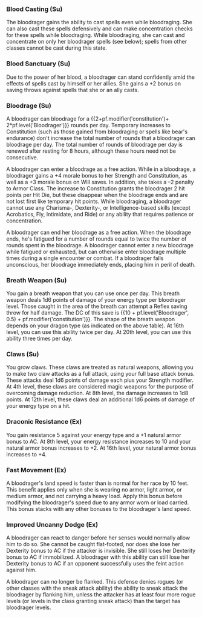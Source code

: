 ### **Blood Casting** (Su)

The bloodrager gains the ability to cast spells even while bloodraging. She can also cast these spells defensively and can make concentration checks for these spells while bloodraging. While bloodraging, she can cast and concentrate on only her bloodrager spells (see below); spells from other classes cannot be cast during this state.

### **Blood Sanctuary** (Su)

Due to the power of her blood, a bloodrager can stand confidently amid the effects of spells cast by himself or her allies. She gains a +2 bonus on saving throws against spells that she or an ally casts.

### **Bloodrage** (Su)

A bloodrager can bloodrage for a {{2+pf.modifier('constitution')+ 2*pf.level('Bloodrager')}} rounds per day. Temporary increases to Constitution (such as those gained from bloodraging or spells like bear's endurance) don't increase the total number of rounds that a bloodrager can bloodrage per day. The total number of rounds of bloodrage per day is renewed after resting for 8 hours, although these hours need not be consecutive.

A bloodrager can enter a bloodrage as a free action. While in a bloodrage, a bloodrager gains a +4 morale bonus to her Strength and Constitution, as well as a +3 morale bonus on Will saves. In addition, she takes a –2 penalty to Armor Class. The increase to Constitution grants the bloodrager 2 hit points per Hit Die, but these disappear when the bloodrage ends and are not lost first like temporary hit points. While bloodraging, a bloodrager cannot use any Charisma-, Dexterity-, or Intelligence-based skills (except Acrobatics, Fly, Intimidate, and Ride) or any ability that requires patience or concentration.

A bloodrager can end her bloodrage as a free action. When the bloodrage ends, he's fatigued for a number of rounds equal to twice the number of rounds spent in the bloodrage. A bloodrager cannot enter a new bloodrage while fatigued or exhausted, but can otherwise enter bloodrage multiple times during a single encounter or combat. If a bloodrager falls unconscious, her bloodrage immediately ends, placing him in peril of death.

### **Breath Weapon** (Su)

You gain a breath weapon that you can use once per day. This breath weapon deals 1d6 points of damage of your energy type per bloodrager level. Those caught in the area of the breath can attempt a Reflex saving throw for half damage. The DC of this save is {{10 + pf.level('Bloodrager', 0.5) + pf.modifier('constitution')}}. The shape of the breath weapon depends on your dragon type (as indicated on the above table). At 16th level, you can use this ability twice per day. At 20th level, you can use this ability three times per day.

### **Claws** (Su)

You grow claws. These claws are treated as natural weapons, allowing you to make two claw attacks as a full attack, using your full base attack bonus. These attacks deal 1d6 points of damage each plus your Strength modifier. At 4th level, these claws are considered magic weapons for the purpose of overcoming damage reduction. At 8th level, the damage increases to 1d8 points. At 12th level, these claws deal an additional 1d6 points of damage of your energy type on a hit.

### **Draconic Resistance** (Ex)

You gain resistance 5 against your energy type and a +1 natural armor bonus to AC. At 8th level, your energy resistance increases to 10 and your natural armor bonus increases to +2. At 16th level, your natural armor bonus increases to +4.

### **Fast Movement** (Ex)

A bloodrager's land speed is faster than is normal for her race by 10 feet. This benefit applies only when she is wearing no armor, light armor, or medium armor, and not carrying a heavy load. Apply this bonus before modifying the bloodrager's speed due to any armor worn or load carried. This bonus stacks with any other bonuses to the bloodrager's land speed.

### **Improved Uncanny Dodge** (Ex)

A bloodrager can react to danger before her senses would normally allow him to do so. She cannot be caught flat-footed, nor does she lose her Dexterity bonus to AC if the attacker is invisible. She still loses her Dexterity bonus to AC if immobilized. A bloodrager with this ability can still lose her Dexterity bonus to AC if an opponent successfully uses the feint action against him.

A bloodrager can no longer be flanked. This defense denies rogues (or other classes with the sneak attack ability) the ability to sneak attack the bloodrager by flanking him, unless the attacker has at least four more rogue levels (or levels in the class granting sneak attack) than the target has bloodrager levels.
